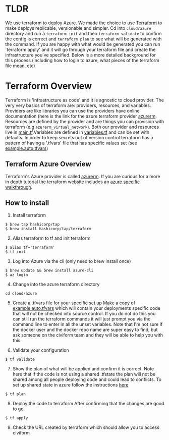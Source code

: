# TLDR
We use terraform to deploy Azure. We made the choice to use [Terraform](https://www.terraform.io/intro) to make deploys replicable, versionable and simpler. Cd into `cloud/azure` directory and run a `terraform init` and then `terraform validate` to confirm the config is correct and `terraform plan` to see what will be generated with the command. If you are happy with what would be generated you can run `terraform apply' and it will go through your terraform file and create the infrastructure you've specified. Below is a more detailed background for this process (including how to login to azure, what pieces of the terraform file mean, etc)

# Terraform Overview
Terraform is 'infrastructure as code' and it is agnostic to cloud provider. The very very basics of terraform are: providers, resources, and variables. Providers are like libraries you can use the providers have online documentation (here is the link for the azure terraform provider [azurerm](https://registry.terraform.io/providers/hashicorp/azurerm/latest/docs). Resources are defined by the provider and are things you can provision with terraform (e.g `azurerm_virtual_network`). Both our provider and resources live in [main.tf](https://github.com/seattle-uat/civiform/blob/main/cloud/azure/main.tf).Variables are defined in [variables.tf](https://github.com/seattle-uat/civiform/blob/main/cloud/azure/variables.tf) and can be set with defaults. In order to keep secrets out of version control terraform has a pattern of having a '.tfvars' file that has specific values set (see [example.auto.tfvars](https://github.com/seattle-uat/civiform/blob/main/cloud/azure/example.auto.tfvars))

## Terraform Azure Overview
Terraform's Azure provider is called [azurerm](https://registry.terraform.io/providers/hashicorp/azurerm/latest/docs). If you are curious for a more in depth tutorial the terraform website includes an [azure specific walkthrough](https://learn.hashicorp.com/tutorials/terraform/infrastructure-as-code?in=terraform/azure-get-started).

## How to install
1. Install terraform
```
$ brew tap hashicorp/tap
$ brew install hashicorp/tap/terraform
```
2. Alias terraform to tf and init terraform
```
$ alias tf='terraform'
$ tf init
```
3. Log into Azure via the cli (only need to brew install once)
```
$ brew update && brew install azure-cli
$ az login
```
4. Change into the azure terraform directory 
```
cd cloud/azure
```
5. Create a .tfvars file for your specific set up
Make a copy of [example.auto.tfvars](https://github.com/seattle-uat/civiform/blob/main/cloud/azure/example.auto.tfvars) which will contain your deployments specific code that will not be checked into source control. If you do not do this you can still run the terraform commands it will just prompt you via the command line to enter in all the unset variables. Note that I'm not sure if the docker user and the docker repo name are super easy to find, but ask someone on the civiform team and they will be able to help you with this. 

6. Validate your configuration
```
$ tf validate
```

7. Show the plan of what will be applied and confirm it is correct. 
Note here that if the code is not using a shared .tfstate the plan will not be shared among all people deploying code and could lead to conflicts. To set up shared state in azure follow the instructions [here](https://docs.microsoft.com/en-us/azure/developer/terraform/store-state-in-azure-storage?tabs=azure-cli)
```
$ tf plan
```
8. Deploy the code to terraform
After confirming that the changes are good to go. 
```
$ tf apply
```
9. Check the URL created by terraform which should allow you to access civiform
